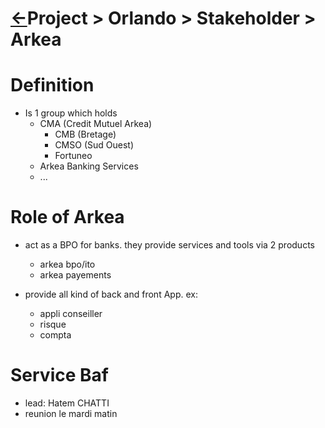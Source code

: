 <head><link rel="stylesheet" href="../../../md.css"/><script src="../../../md.js"></script></head>

[//]: #(Reference)
[Repo_Readme]:    ../list/stakeholder_list.md


# [&larr;][Repo_Readme]Project > Orlando > Stakeholder > Arkea


# Definition
- Is 1 group which holds
  - CMA (Credit Mutuel Arkea) 
     - CMB  (Bretage)
     - CMSO (Sud Ouest)
     - Fortuneo
  - Arkea Banking Services
  - ...

# Role of Arkea
- act as a BPO for banks. they provide services and tools via 2 products
  - arkea bpo/ito
  - arkea payements

- provide all kind of back and front App. ex:
  - appli conseiller
  - risque
  - compta

# Service Baf
- lead: Hatem CHATTI
- reunion le mardi matin 
